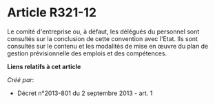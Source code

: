 # Article R321-12

Le comité d'entreprise ou, à défaut, les délégués du personnel sont consultés sur la conclusion de cette convention avec
l'Etat. Ils sont consultés sur le contenu et les modalités de mise en œuvre du plan de gestion prévisionnelle des emplois et
des compétences.

**Liens relatifs à cet article**

_Créé par_:

  - Décret n°2013-801 du 2 septembre 2013 - art. 1
